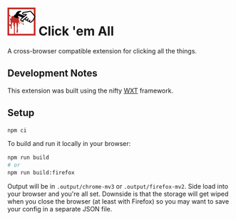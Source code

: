 # ![Click 'em All Logo](./src/assets/logo.svg) Click 'em All

A cross-browser compatible extension for clicking all the things.

## Development Notes

This extension was built using the nifty [WXT](https://wxt.dev/) framework.

## Setup

```sh
npm ci
```

To build and run it locally in your browser:

```sh
npm run build
# or
npm run build:firefox
```

Output will be in `.output/chrome-mv3` or `.output/firefox-mv2`. Side load into
your browser and you're all set. Downside is that the storage will get wiped
when you close the browser (at least with Firefox) so you may want to save your
config in a separate JSON file.
